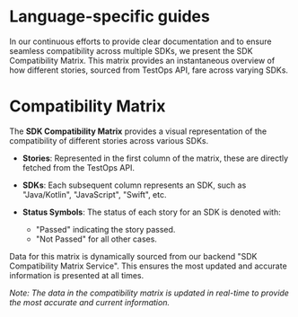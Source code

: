 # Language-specific guides

In our continuous efforts to provide clear documentation and to ensure seamless compatibility across multiple SDKs, 
we present the SDK Compatibility Matrix. This matrix provides an instantaneous overview of how different stories, 
sourced from TestOps API, fare across varying SDKs.

# Compatibility Matrix

The **SDK Compatibility Matrix** provides a visual representation of the compatibility 
of different stories across various SDKs. 

- **Stories**: Represented in the first column of the matrix, these are directly fetched from the TestOps API.
  
- **SDKs**: Each subsequent column represents an SDK, such as "Java/Kotlin", "JavaScript", "Swift", etc.
  
- **Status Symbols**: The status of each story for an SDK is denoted with:
  - "Passed" indicating the story passed.
  - "Not Passed" for all other cases.

Data for this matrix is dynamically sourced from our backend "SDK Compatibility Matrix Service". 
This ensures the most updated and accurate information is presented at all times.

<CompatibilityMatrixTable />

_Note: The data in the compatibility matrix is updated in real-time to provide the most accurate 
and current information._